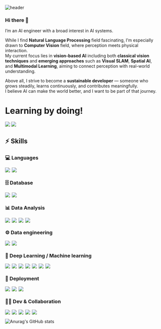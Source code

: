 ![header](https://capsule-render.vercel.app/api?type=soft&color=gradient&customColorList=3,1,2,4&height=300&text=Hello%20World!&desc=Welcome%20to%20San's%20github%20profile&Desc&descSize=15&descAlign=60)


### Hi there 👋
I’m an AI engineer with a broad interest in AI systems.

While I find **Natural Language Processing** field fascinating, I’m especially drawn to **Computer Vision** field, where perception meets physical interaction.  
My current focus lies in **vision-based AI** including both **classical vision techniques** and **emerging approaches** such as **Visual SLAM**, **Spatial AI**, and **Multimodal Learning**, aiming to connect perception with real-world understanding.

Above all, I strive to become a **sustainable developer** — someone who grows steadily, learns continuously, and contributes meaningfully.  
I believe AI can make the world better, and I want to be part of that journey.


# Learning by doing!

<a href="https://sanmldl.tistory.com/" target="_blank"><img src="https://img.shields.io/badge/blog-000000?style=flat-square&logo=Tistory&logoColor=white"/></a> 
<img src="https://img.shields.io/badge/smrlatks@gmail.com-D4021D?style=flat-square&logo=Gmail&logoColor=white"/></a>


## ⚡ Skills

### 💻 Languages
<div style="display: flex; flex-wrap: wrap; gap: 6px;">
  <img src="https://img.shields.io/badge/Python-3776AB?style=for-the-badge&logo=python&logoColor=white">
  <img src="https://img.shields.io/badge/C-A8B9CC?style=for-the-badge&logo=C&logoColor=white">
</div>

### 🗄️ Database
<div style="display: flex; flex-wrap: wrap; gap: 6px;">
  <img src="https://img.shields.io/badge/MySQL-4479A1?style=for-the-badge&logo=MySQL&logoColor=white">
  <img src="https://img.shields.io/badge/SQLite-003B57?style=for-the-badge&logo=sqlite&logoColor=white">
</div>

### 📊 Data Analysis
<div style="display: flex; flex-wrap: wrap; gap: 6px;">
  <img src="https://img.shields.io/badge/R-276DC3?style=for-the-badge&logo=R&logoColor=white">
  <img src="https://img.shields.io/badge/NumPy-013243?style=for-the-badge&logo=numpy&logoColor=white">
  <img src="https://img.shields.io/badge/Pandas-150458?style=for-the-badge&logo=pandas&logoColor=white">
  <img src="https://img.shields.io/badge/Matplotlib-11557C?style=for-the-badge&logo=plotly&logoColor=white">
</div>

### ⚙️ Data engineering
<div style="display: flex; flex-wrap: wrap; gap: 6px;">
  <img src="https://img.shields.io/badge/Hadoop-66CCFF?style=for-the-badge&logo=ApacheHadoop&logoColor=black">
  <img src="https://img.shields.io/badge/PySpark-E25A1C?style=for-the-badge&logo=ApacheSpark&logoColor=white">
</div>

### 🤖 Deep Learning / Machine learning
<div style="display: flex; flex-wrap: wrap; gap: 6px;">
  <img src="https://img.shields.io/badge/PyTorch-EE4C2C?style=for-the-badge&logo=pytorch&logoColor=white">
  <img src="https://img.shields.io/badge/TensorFlow-FF6F00?style=for-the-badge&logo=tensorflow&logoColor=white">
  <img src="https://img.shields.io/badge/Keras-D00000?style=for-the-badge&logo=keras&logoColor=white">
  <img src="https://img.shields.io/badge/scikit--learn-F7931E?style=for-the-badge&logo=scikit-learn&logoColor=white">
  <img src="https://img.shields.io/badge/YOLOv5-00FFFF?style=for-the-badge&logo=yolo&logoColor=white">
  <img src="https://img.shields.io/badge/OpenCV-5C3EE8?style=for-the-badge&logo=opencv&logoColor=white">
  <img src="https://img.shields.io/badge/HuggingFace-FFD21F?style=for-the-badge&logo=huggingface&logoColor=black">
</div>

### 🚀 Deployment
<div style="display: flex; flex-wrap: wrap; gap: 6px;">
  <img src="https://img.shields.io/badge/Docker-2496ED?style=for-the-badge&logo=docker&logoColor=white">
  <img src="https://img.shields.io/badge/FastAPI-009688?style=for-the-badge&logo=fastapi&logoColor=white">
  <img src="https://img.shields.io/badge/Flask-000000?style=for-the-badge&logo=flask&logoColor=white">
</div>

### 🧑‍💻 Dev & Collaboration
<div style="display: flex; flex-wrap: wrap; gap: 6px;">
  <img src="https://img.shields.io/badge/VS Code-007ACC?style=for-the-badge&logo=visual-studio-code&logoColor=white">
  <img src="https://img.shields.io/badge/Jupyter-F37626?style=for-the-badge&logo=jupyter&logoColor=white">
  <img src="https://img.shields.io/badge/Git-F05032?style=for-the-badge&logo=git&logoColor=white">
  <img src="https://img.shields.io/badge/Notion-000000?style=for-the-badge&logo=notion&logoColor=white">
  <img src="https://img.shields.io/badge/Slack-4A154B?style=for-the-badge&logo=slack&logoColor=white">
</div>




![Anurag's GitHub stats](https://github-readme-stats.vercel.app/api?username=3n952&show_icons=true&theme=radical)



